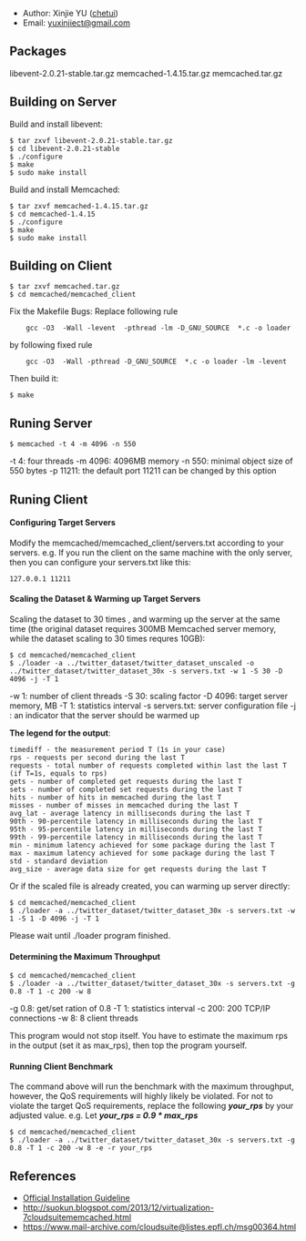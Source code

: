 * Author: Xinjie YU ([chetui](http://blog.chetui.org))
* Email: yuxinjiect@gmail.com

## Packages

libevent-2.0.21-stable.tar.gz
memcached-1.4.15.tar.gz
memcached.tar.gz

## Building on Server

Build and install libevent:

```
$ tar zxvf libevent-2.0.21-stable.tar.gz 
$ cd libevent-2.0.21-stable 
$ ./configure 
$ make
$ sudo make install
```
Build and install Memcached:

```
$ tar zxvf memcached-1.4.15.tar.gz 
$ cd memcached-1.4.15 
$ ./configure
$ make
$ sudo make install
```
## Building on Client

```
$ tar zxvf memcached.tar.gz
$ cd memcached/memcached_client
```
Fix the Makefile Bugs: 
Replace following rule

```
	gcc -O3  -Wall -levent  -pthread -lm -D_GNU_SOURCE  *.c -o loader
```
by following fixed rule

```
	gcc -O3  -Wall -pthread -D_GNU_SOURCE  *.c -o loader -lm -levent
```
Then build it:

```
$ make
```

## Runing Server

```
$ memcached -t 4 -m 4096 -n 550
```
-t 4: four threads
-m 4096: 4096MB memory
-n 550: minimal object size of 550 bytes
-p 11211: the default port 11211 can be changed by this option

## Runing Client

#### Configuring Target Servers

Modify the memcached/memcached_client/servers.txt according to your servers.
e.g. If you run the client on the same machine with the only server, then you can configure your servers.txt like this:

```
127.0.0.1 11211
```

#### Scaling the Dataset & Warming up Target Servers

Scaling the dataset to 30 times , and warming up the server at the same time (the original dataset requires 300MB Memcached server memory, while the dataset scaling to 30 times requres 10GB):

```
$ cd memcached/memcached_client
$ ./loader -a ../twitter_dataset/twitter_dataset_unscaled -o ../twitter_dataset/twitter_dataset_30x -s servers.txt -w 1 -S 30 -D 4096 -j -T 1 
```
-w 1: number of client threads
-S 30: scaling factor
-D 4096: target server memory, MB
-T 1: statistics interval
-s servers.txt: server configuration file
-j : an indicator that the server should be warmed up  

**The legend for the output**:

```
timediff - the measurement period T (1s in your case)
rps - requests per second during the last T
requests - total number of requests completed within last the last T  (if T=1s, equals to rps)
gets - number of completed get requests during the last T
sets - number of completed set requests during the last T
hits - number of hits in memcached during the last T
misses - number of misses in memcached during the last T
avg_lat - average latency in milliseconds during the last T
90th - 90-percentile latency in milliseconds during the last T
95th - 95-percentile latency in milliseconds during the last T
99th - 99-percentile latency in milliseconds during the last T
min - minimum latency achieved for some package during the last T
max - maximum latency achieved for some package during the last T
std - standard deviation
avg_size - average data size for get requests during the last T
```

Or if the scaled file is already created, you can warming up server directly:

```
$ cd memcached/memcached_client
$ ./loader -a ../twitter_dataset/twitter_dataset_30x -s servers.txt -w 1 -S 1 -D 4096 -j -T 1
```
Please wait until ./loader program finished.

#### Determining the Maximum Throughput

```
$ cd memcached/memcached_client
$ ./loader -a ../twitter_dataset/twitter_dataset_30x -s servers.txt -g 0.8 -T 1 -c 200 -w 8 
```
-g 0.8: get/set ration of 0.8
-T 1: statistics interval
-c 200: 200 TCP/IP connections
-w 8: 8 client threads

This program would not stop itself. You have to estimate the maximum rps in the output (set it as max_rps), then top the program yourself. 

#### Running Client Benchmark  

The command above will run the benchmark with the maximum throughput, however, the QoS requirements will highly likely be violated.
For not to violate the target QoS requirements, replace the following ***your_rps*** by your adjusted value. e.g. Let ***your_rps = 0.9 * max_rps***

```
$ cd memcached/memcached_client
$ ./loader -a ../twitter_dataset/twitter_dataset_30x -s servers.txt -g 0.8 -T 1 -c 200 -w 8 -e -r your_rps
```

## References

* [Official Installation Guideline](http://parsa.epfl.ch/cloudsuite/docs/data-caching.pdf)
* <http://suokun.blogspot.com/2013/12/virtualization-7cloudsuitememcached.html>
* <https://www.mail-archive.com/cloudsuite@listes.epfl.ch/msg00364.html>

